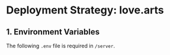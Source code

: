 # Deployment Strategy: love.arts

## 1. Environment Variables
The following `.env` file is required in `/server`.